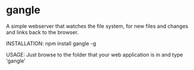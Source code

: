 # gangle
A simple webserver that watches the file system, for new files and changes and links back to the browser.

INSTALLATION: 
npm install gangle -g

USAGE: 
Just browse to the folder that your web application is in and type 'gangle' 